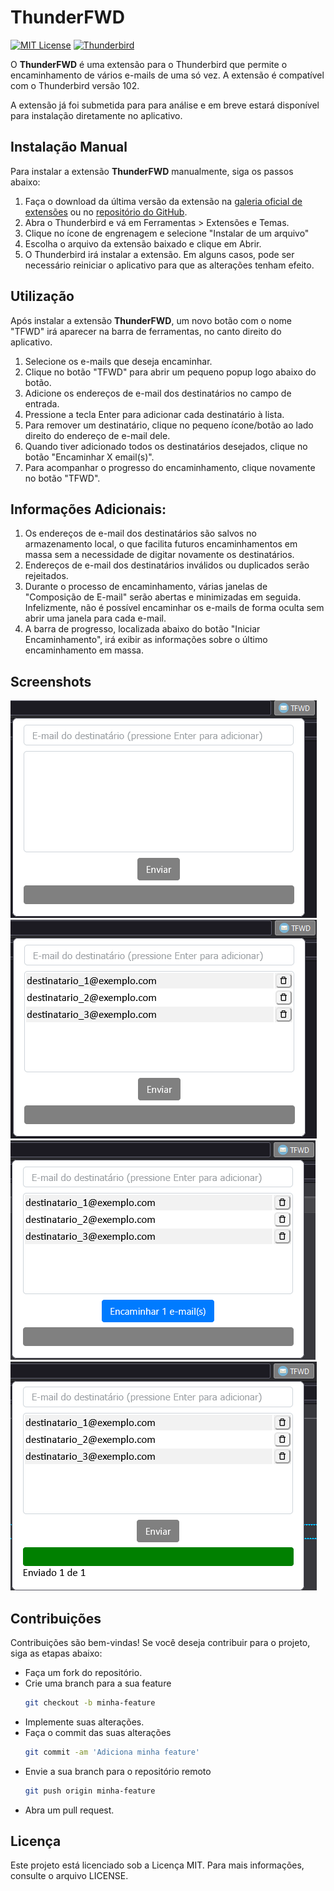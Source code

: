 # ThunderFWD

[![MIT License](https://img.shields.io/github/license/viniciusccosta/thunderFWD)](https://choosealicense.com/licenses/mit/)
[![Thunderbird](https://img.shields.io/badge/thunderbird-102-blue)]([https://choosealicense.com/licenses/mit/](https://www.thunderbird.net/pt-BR/))

O **ThunderFWD** é uma extensão para o Thunderbird que permite o encaminhamento de vários e-mails de uma só vez.
A extensão é compatível com o Thunderbird versão 102.  

A extensão já foi submetida para para análise e em breve estará disponível para instalação diretamente no aplicativo.

## Instalação Manual
Para instalar a extensão **ThunderFWD** manualmente, siga os passos abaixo:

1. Faça o download da última versão da extensão na [galeria oficial de extensões](https://addons.thunderbird.net/en-US/thunderbird/addon/thunderfwd/) ou no [repositório do GitHub](https://github.com/viniciusccosta/ThunderFWD/releases/download/v0.1.0/thunderfwd-0.1.0.zip).
2. Abra o Thunderbird e vá em Ferramentas > Extensões e Temas.
3. Clique no ícone de engrenagem e selecione "Instalar de um arquivo"
4. Escolha o arquivo da extensão baixado e clique em Abrir.
5. O Thunderbird irá instalar a extensão. Em alguns casos, pode ser necessário reiniciar o aplicativo para que as alterações tenham efeito.

## Utilização
Após instalar a extensão **ThunderFWD**, um novo botão com o nome "TFWD" irá aparecer na barra de ferramentas, no canto direito do aplicativo.

1. Selecione os e-mails que deseja encaminhar.
2. Clique no botão "TFWD" para abrir um pequeno popup logo abaixo do botão.
3. Adicione os endereços de e-mail dos destinatários no campo de entrada.
4. Pressione a tecla Enter para adicionar cada destinatário à lista.
5. Para remover um destinatário, clique no pequeno ícone/botão ao lado direito do endereço de e-mail dele.
6. Quando tiver adicionado todos os destinatários desejados, clique no botão "Encaminhar X email(s)".
7. Para acompanhar o progresso do encaminhamento, clique novamente no botão "TFWD".

## Informações Adicionais:
1. Os endereços de e-mail dos destinatários são salvos no armazenamento local, o que facilita futuros encaminhamentos em massa sem a necessidade de digitar novamente os destinatários.
2. Endereços de e-mail dos destinatários inválidos ou duplicados serão rejeitados.
2. Durante o processo de encaminhamento, várias janelas de "Composição de E-mail" serão abertas e minimizadas em seguida. Infelizmente, não é possível encaminhar os e-mails de forma oculta sem abrir uma janela para cada e-mail.
3. A barra de progresso, localizada abaixo do botão "Iniciar Encaminhamento", irá exibir as informações sobre o último encaminhamento em massa.

## Screenshots
![Tela Inicial](images/screenshot-empty.png)
![Tela Inicial](images/screenshot-destinatarios.png)
![Tela Inicial](images/screenshot-selecionado.png)
![Tela Inicial](images/screenshot-enviado.png)

## Contribuições
Contribuições são bem-vindas! Se você deseja contribuir para o projeto, siga as etapas abaixo:

- Faça um fork do repositório.
- Crie uma branch para a sua feature
  ``` bash
  git checkout -b minha-feature
  ```
- Implemente suas alterações.
- Faça o commit das suas alterações
  ```bash
  git commit -am 'Adiciona minha feature'
  ````
- Envie a sua branch para o repositório remoto
  ```bash
  git push origin minha-feature
  ```
- Abra um pull request.

## Licença
Este projeto está licenciado sob a Licença MIT. Para mais informações, consulte o arquivo LICENSE.
